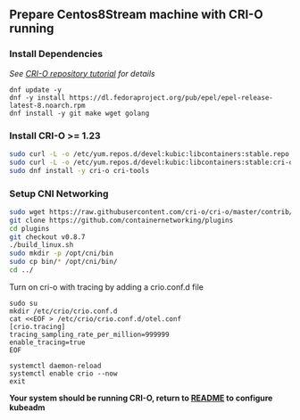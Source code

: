 ## Prepare Centos8Stream machine with CRI-O running

### Install Dependencies

*See [CRI-O repository tutorial](https://github.com/cri-o/cri-o/blob/master/tutorial.md) for details* 

```shell
dnf update -y
dnf -y install https://dl.fedoraproject.org/pub/epel/epel-release-latest-8.noarch.rpm
dnf install -y git make wget golang
```

### Install CRI-O >= 1.23

```sh
sudo curl -L -o /etc/yum.repos.d/devel:kubic:libcontainers:stable.repo https://download.opensuse.org/repositories/devel:/kubic:/libcontainers:/stable/CentOS_8_Stream/devel:kubic:libcontainers:stable.repo
sudo curl -L -o /etc/yum.repos.d/devel:kubic:libcontainers:stable:cri-o:1.23.repo https://download.opensuse.org/repositories/devel:kubic:libcontainers:stable:cri-o:1.23/CentOS_8_Stream/devel:kubic:libcontainers:stable:cri-o:1.23.repo
sudo dnf install -y cri-o cri-tools
```
### Setup CNI Networking

```sh
sudo wget https://raw.githubusercontent.com/cri-o/cri-o/master/contrib/cni/11-crio-ipv4-bridge.conf -P /etc/cni/net.d
git clone https://github.com/containernetworking/plugins
cd plugins
git checkout v0.8.7
./build_linux.sh
sudo mkdir -p /opt/cni/bin
sudo cp bin/* /opt/cni/bin/
cd ../
```

Turn on cri-o with tracing by adding a crio.conf.d file

```shell
sudo su
mkdir /etc/crio/crio.conf.d
cat <<EOF > /etc/crio/crio.conf.d/otel.conf
[crio.tracing]
tracing_sampling_rate_per_million=999999
enable_tracing=true
EOF

systemctl daemon-reload
systemctl enable crio --now
exit
```
**Your system should be running CRI-O, return to [README](https://github.com/sallyom/otel-kubeadm/blob/main/README.md#configure-for-kubeadm) to configure kubeadm**
